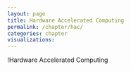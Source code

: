 ```yaml
---
layout: page
title: Hardware Accelerated Computing
permalink: /chapter/hac/
categories: chapter
visualizations:
---
```


!Hardware Accelerated Computing
